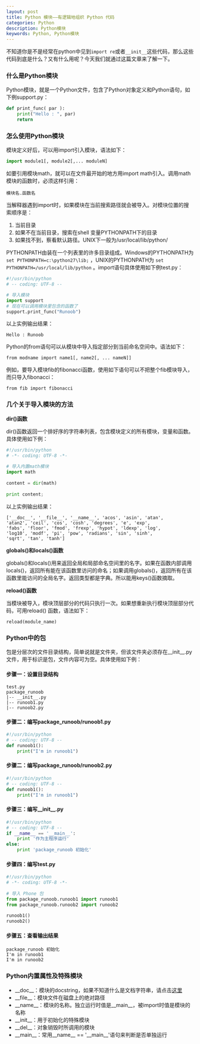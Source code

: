 ```yaml
---
layout: post
title: Python 模块——有逻辑地组织 Python 代码
categories: Python
description: Python模块
keywords: Python, Python模块
---
```


不知道你是不是经常在python中见到`import re`或者`__init__`这些代码，那么这些代码到底是什么？又有什么用呢？今天我们就通过这篇文章来了解一下。

### 什么是Python模块

Python模块，就是一个Python文件，包含了Python对象定义和Python语句，如下例support.py：

```python
def print_func( par ):
    print("Hello : ", par)
    return
```

### 怎么使用Python模块

模块定义好后，可以用import引入模块，语法如下：

```python
import module1[, module2[,... moduleN]
```

如要引用模块math，就可以在文件最开始的地方用import math引入。调用math模块的函数时，必须这样引用：

```
模块名.函数名
```

当解释器遇到import时，如果模块在当前搜索路径就会被导入。对模块位置的搜索顺序是：

1. 当前目录
2. 如果不在当前目录，搜索在shell 变量PYTHONPATH下的目录
3. 如果找不到，察看默认路径。UNIX下一般为/usr/local/lib/python/

PYTHONPATH由装在一个列表里的许多目录组成。Windows的PYTHONPATH为 `set PYTHONPATH=c:\python27\lib;` ，UNIX的PYTHONPATH为 `set PYTHONPATH=/usr/local/lib/python` 。import语句具体使用如下例test.py：

```python
#!/usr/bin/python
# -- coding: UTF-8 -- 

# 导入模块
import support 
# 现在可以调用模块里包含的函数了
support.print_func("Runoob")
```

以上实例输出结果：

```
Hello : Runoob
```

Python的from语句可以从模块中导入指定部分到当前命名空间中。语法如下：

```
from modname import name1[, name2[, ... nameN]]
```

例如，要导入模块fib的fibonacci函数，使用如下语句可以不把整个fib模块导入，而只导入fibonacci：

```
from fib import fibonacci
```

### 几个关于导入模块的方法

**dir()函数**

dir()函数返回一个排好序的字符串列表，包含模块定义的所有模块，变量和函数。具体使用如下例：

```python
#!/usr/bin/python
# -*- coding: UTF-8 -*-
 
# 导入内置math模块
import math
 
content = dir(math)
 
print content;
```

以上实例输出结果：

```
['__doc__', '__file__', '__name__', 'acos', 'asin', 'atan', 
'atan2', 'ceil', 'cos', 'cosh', 'degrees', 'e', 'exp', 
'fabs', 'floor', 'fmod', 'frexp', 'hypot', 'ldexp', 'log',
'log10', 'modf', 'pi', 'pow', 'radians', 'sin', 'sinh', 
'sqrt', 'tan', 'tanh']
```

**globals()和locals()函数**

globals()和locals()用来返回全局和局部命名空间里的名字。如果在函数内部调用locals()，返回所有能在该函数里访问的命名；如果调用globals()，返回所有在该函数里能访问的全局名字。返回类型都是字典。所以能用keys()函数摘取。

**reload()函数**

当模块被导入，模块顶层部分的代码只执行一次。如果想重新执行模块顶层部分代码，可用reload() 函数，语法如下：

```
reload(module_name)
```

### Python中的包

包是分层次的文件目录结构，简单说就是文件夹，但该文件夹必须存在\_\_init\_\_.py文件，用于标识是包，文件内容可为空。具体使用如下例：

#### 步骤一：设置目录结构

```
test.py
package_runoob
|-- __init__.py
|-- runoob1.py
|-- runoob2.py
```

#### 步骤二：编写package_runoob/runoob1.py

```python
#!/usr/bin/python
# -- coding: UTF-8 -- 
def runoob1():   
    print("I'm in runoob1")
```

#### 步骤二：编写package_runoob/runoob2.py

```python
#!/usr/bin/python
# -- coding: UTF-8 -- 
def runoob1():   
    print("I'm in runoob1")
```

#### 步骤三：编写\_\_init\_\_.py

```python
#!/usr/bin/python
# -- coding: UTF-8 -- 
if __name__ == '__main__':
    print '作为主程序运行'
else:
    print 'package_runoob 初始化'
```

#### 步骤四：编写test.py

```python
#!/usr/bin/python
# -*- coding: UTF-8 -*-
 
# 导入 Phone 包
from package_runoob.runoob1 import runoob1
from package_runoob.runoob2 import runoob2
 
runoob1()
runoob2()
```

#### 步骤五：查看输出结果

```
package_runoob 初始化
I'm in runoob1
I'm in runoob2
```

### Python内置属性及特殊模块

- \_\_doc\_\_：模块的docstring，如果不知道什么是文档字符串，请点击[这里](http://www.cnblogs.com/jlsme/articles/1394003.html)
- \_\_file\_\_：模块文件在磁盘上的绝对路径
- \_\_name\_\_：模块的名称。独立运行时值是\_\_main\_\_，被import时值是模块的名称
- \_\_init\_\_：用于初始化的特殊模块
- \_\_del\_\_：对象销毁时所调用的模块
- \_\_main\_\_：常用\_\_name\_\_ == '\_\_main\_\_'语句来判断是否单独运行